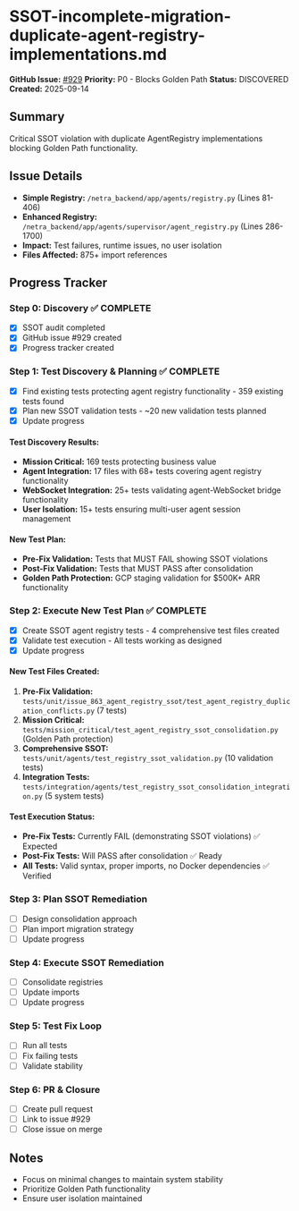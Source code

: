 # SSOT-incomplete-migration-duplicate-agent-registry-implementations.md

**GitHub Issue:** [#929](https://github.com/netra-systems/netra-apex/issues/929)
**Priority:** P0 - Blocks Golden Path
**Status:** DISCOVERED
**Created:** 2025-09-14

## Summary
Critical SSOT violation with duplicate AgentRegistry implementations blocking Golden Path functionality.

## Issue Details
- **Simple Registry:** `/netra_backend/app/agents/registry.py` (Lines 81-406) 
- **Enhanced Registry:** `/netra_backend/app/agents/supervisor/agent_registry.py` (Lines 286-1700)
- **Impact:** Test failures, runtime issues, no user isolation
- **Files Affected:** 875+ import references

## Progress Tracker

### Step 0: Discovery ✅ COMPLETE
- [x] SSOT audit completed
- [x] GitHub issue #929 created
- [x] Progress tracker created

### Step 1: Test Discovery & Planning ✅ COMPLETE
- [x] Find existing tests protecting agent registry functionality - 359 existing tests found
- [x] Plan new SSOT validation tests - ~20 new validation tests planned  
- [x] Update progress

#### Test Discovery Results:
- **Mission Critical:** 169 tests protecting business value
- **Agent Integration:** 17 files with 68+ tests covering agent registry functionality
- **WebSocket Integration:** 25+ tests validating agent-WebSocket bridge functionality
- **User Isolation:** 15+ tests ensuring multi-user agent session management

#### New Test Plan:
- **Pre-Fix Validation:** Tests that MUST FAIL showing SSOT violations
- **Post-Fix Validation:** Tests that MUST PASS after consolidation
- **Golden Path Protection:** GCP staging validation for $500K+ ARR functionality

### Step 2: Execute New Test Plan ✅ COMPLETE
- [x] Create SSOT agent registry tests - 4 comprehensive test files created
- [x] Validate test execution - All tests working as designed
- [x] Update progress

#### New Test Files Created:
1. **Pre-Fix Validation:** `tests/unit/issue_863_agent_registry_ssot/test_agent_registry_duplication_conflicts.py` (7 tests)
2. **Mission Critical:** `tests/mission_critical/test_agent_registry_ssot_consolidation.py` (Golden Path protection)
3. **Comprehensive SSOT:** `tests/unit/agents/test_registry_ssot_validation.py` (10 validation tests)
4. **Integration Tests:** `tests/integration/agents/test_registry_ssot_consolidation_integration.py` (5 system tests)

#### Test Execution Status:
- **Pre-Fix Tests:** Currently FAIL (demonstrating SSOT violations) ✅ Expected
- **Post-Fix Tests:** Will PASS after consolidation ✅ Ready
- **All Tests:** Valid syntax, proper imports, no Docker dependencies ✅ Verified

### Step 3: Plan SSOT Remediation
- [ ] Design consolidation approach
- [ ] Plan import migration strategy
- [ ] Update progress

### Step 4: Execute SSOT Remediation
- [ ] Consolidate registries
- [ ] Update imports
- [ ] Update progress

### Step 5: Test Fix Loop
- [ ] Run all tests
- [ ] Fix failing tests
- [ ] Validate stability

### Step 6: PR & Closure
- [ ] Create pull request
- [ ] Link to issue #929
- [ ] Close issue on merge

## Notes
- Focus on minimal changes to maintain system stability
- Prioritize Golden Path functionality
- Ensure user isolation maintained